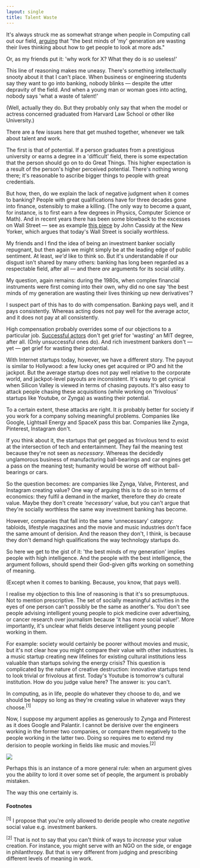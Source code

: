 ```yaml
---
layout: single
title: Talent Waste 
---
```

<p>It's always struck me as somewhat strange when people in Computing call out our field, <a href="http://www.businessweek.com/magazine/content/11_17/b4225060960537.htm">arguing</a> that "the best minds of 'my' generation are wasting their lives thinking about how to get people to look at more ads." </p>

<p>Or, as my friends put it: 'why work for X? What they do is <em>so</em> useless!'</p>

<p>This line of reasoning makes me uneasy. There's something intellectually snooty about it that I can't place. When business or engineering students say they want to go into banking, nobody blinks &mdash; despite the utter depravity of the field. And when a young man or woman goes into acting, nobody says 'what a waste of talent!' </p>

<p>(Well, actually they do. But they probably only say that when the model or actress concerned graduated from Harvard Law School or other like University.)</p>

<p>There are a few issues here that get mushed together, whenever we talk about talent and work. </p>

<p>The first is that of potential. If a person graduates from a prestigious university or earns a degree in a 'difficult' field, there is some expectation that the person should go on to do Great Things. This higher expectation is a result of the person's higher perceived potential. There's nothing wrong there; it's reasonable to ascribe bigger things to people with great credentials.</p>

<p>But how, then, do we explain the lack of negative judgment when it comes to banking? People with great qualifications have for three decades gone into finance, ostensibly to make a killing. (The only way to become a quant, for instance, is to first earn a few degrees in Physics, Computer Science or Math). And in recent years there has been some blowback to the excesses on Wall Street &mdash; see as example <a href="http://www.newyorker.com/reporting/2010/11/29/101129fa_fact_cassidy">this piece</a> by John Cassidy at the New Yorker, which argues that today's Wall Street is socially worthless.</p>

<p>My friends and I find the idea of being an investment banker socially repugnant, but then again we might simply be at the leading edge of public sentiment. At least, <em>we'd</em> like to think so. But it's understandable if our disgust isn't shared by many others: banking has long been regarded as a respectable field, after all &mdash; and there <em>are</em> arguments for its social utility.</p>

<p>My question, again remains: during the 1980s, when complex financial instruments were first coming into their own, why did no one say 'the best minds of my generation are wasting their lives thinking up new derivatives'? </p>

<p>I suspect part of this has to do with compensation. Banking pays well, and it pays consistently. Whereas acting does not pay well for the average actor, and it does not pay at all consistently.</p>

<p>High compensation probably overrides some of our objections to a particular job. <a href="http://en.wikipedia.org/wiki/Dolph_Lundgren">Successful actors</a> don't get grief for 'wasting' an MIT degree, after all. (Only unsuccessful ones do). And rich investment bankers don't &mdash; yet &mdash; get grief for wasting their potential.</p>

<p>With Internet startups today, however, we have a different story. The payout is similar to Hollywood: a few lucky ones get acquired or IPO and hit the jackpot. But the average startup does not pay well relative to the corporate world, and jackpot-level payouts are inconsistent. It's easy to get cynical when Silicon Valley is viewed in terms of chasing payouts. It's also easy to attack people chasing these acquisitions (while working on 'frivolous' startups like Youtube, or Zynga) as wasting their potential.</p>

<p>To a certain extent, these attacks are right. It <em>is</em> probably better for society if you work for a company solving meaningful problems. Companies like Google, Lightsail Energy and SpaceX pass this bar. Companies like Zynga, Pinterest, Instagram don't.</p>

<p>If you think about it, the startups that get pegged as frivolous tend to exist at the intersection of tech and entertainment. They fail the meaning test because they're not seen as <em>necessary</em>. Whereas the decidedly unglamorous business of manufacturing ball-bearings and car engines get a pass on the meaning test; humanity would be worse off without ball-bearings or cars.</p>

<p>So the question becomes: are companies like Zynga, Valve, Pinterest, and Instagram creating value? One way of arguing this is to do so in terms of economics: they fulfil a demand in the market, therefore they <em>do</em> create value. Maybe they don't create <em>'necessary'</em> value, but you can't argue that they're socially worthless the same way investment banking has become.</p>

<p>However, companies that fall into the same 'unnecessary' category: tabloids, lifestyle magazines and the movie and music industries don't face the same amount of derision. And the reason they don't, I think, is because they don't demand high qualifications the way technology startups do. </p>

<p>So here we get to the gist of it: 'the best minds of my generation' implies people with high intelligence. And the people with the best intelligence, the argument follows, should spend their God-given gifts working on something of meaning.</p>

<p>(Except when it comes to banking. Because, you know, that pays well).</p>

<p>I realise my objection to this line of reasoning is that it's so presumptuous. Not to mention prescriptive. The set of socially meaningful activities in the eyes of one person can't possibly be the same as another's. You don't see people advising intelligent young people to pick medicine over advertising, or cancer research over journalism because 'it has more social value!'. More importantly, it's unclear what fields deserve intelligent young people working in them. </p>

<p>For example: society would certainly be poorer without movies and music, but it's not clear how you might compare their value with other industries. Is a music startup creating new lifelines for existing cultural institutions less valuable than startups solving the energy crisis? This question is complicated by the nature of creative destruction: innovative startups tend to look trivial or frivolous at first. Today's Youtube is tomorrow's cultural institution. How do you judge value here? The answer is: you can't.</p>

<p>In computing, as in life, people do whatever they choose to do, and we should be happy so long as they're creating value in whatever ways they choose.<sup>[1]</sup></p>

<p>Now, I suppose my argument applies as generously to Zynga and Pinterest as it does Google and Palantir. I cannot be derisive over the engineers working in the former two companies, or compare them negatively to the people working in the latter two. Doing so requires me to extend my derision to people working in fields like music and movies.<sup>[2]</sup></p>

<p><img src='http://imgs.xkcd.com/comics/atheists.png' /></p>

<p>Perhaps this is an instance of a more general rule: when an argument gives you the ability to lord it over some set of people, the argument is probably mistaken. </p>

<p>The way this one certainly is.</p>

<h4>Footnotes</h4>
<p><sup>[1]</sup> I propose that you're only allowed to deride people who create <em>negative</em> social value e.g. investment bankers.</p>

<p><sup>[2]</sup> That is not to say that you can't think of ways to <em>increase</em> your value creation. For instance, you might serve with an NGO on the side, or engage in philanthropy. But that is very different from judging and prescribing different levels of meaning in work.</p>


